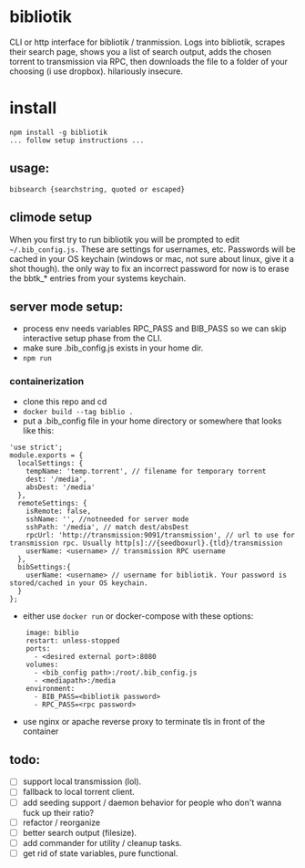 # bibliotik
CLI or http interface for bibliotik / tranmission. Logs into bibliotik, scrapes their search page, shows you a list of search output, adds the chosen torrent to transmission via RPC, then downloads the file to a folder of your choosing (i use dropbox). hilariously insecure.

# install
```
npm install -g bibliotik
... follow setup instructions ...
```

## usage:
```
bibsearch {searchstring, quoted or escaped}
```

## climode setup
When you first try to run bibliotik you will be prompted to edit `~/.bib_config.js.` These are settings for usernames, etc. Passwords will be cached in your OS keychain (windows or mac, not sure about linux, give it a shot though). the only way to fix an incorrect password for now is to erase the bbtk_* entries from your systems keychain.


## server mode setup:
- process env needs variables RPC_PASS and BIB_PASS so we can skip interactive setup phase from the CLI.
- make sure .bib_config.js exists in your home dir.
- `npm run`

### containerization
- clone this repo and cd
- `docker build --tag biblio .`
- put a .bib_config file in your home directory or somewhere that looks like this:

```
'use strict';
module.exports = {
  localSettings: {
    tempName: 'temp.torrent', // filename for temporary torrent
    dest: '/media',
    absDest: '/media'
  },
  remoteSettings: {
    isRemote: false,
    sshName: '', //notneeded for server mode
    sshPath: '/media', // match dest/absDest
    rpcUrl: 'http://transmission:9091/transmission', // url to use for transmission rpc. Usually http[s]://{seedboxurl}.{tld}/transmission
    userName: <username> // transmission RPC username
  },
  bibSettings:{
    userName: <username> // username for bibliotik. Your password is stored/cached in your OS keychain.
  }
};
```

- either use `docker run` or docker-compose with these options: 
```  bibliotik:
    image: biblio
    restart: unless-stopped
    ports:
      - <desired external port>:8080
    volumes:
      - <bib_config path>:/root/.bib_config.js
      - <mediapath>:/media
    environment:
      - BIB_PASS=<bibliotik password>
      - RPC_PASS=<rpc password>
```
- use nginx or apache reverse proxy to terminate tls in front of the container

## todo:
- [ ] support local transmission (lol).
- [ ] fallback to local torrent client. 
- [ ] add seeding support / daemon behavior for people who don't wanna fuck up their ratio?
- [ ] refactor / reorganize
- [ ] better search output (filesize).
- [ ] add commander for utility / cleanup tasks.
- [ ] get rid of state variables, pure functional.
